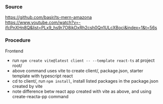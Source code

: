 ### Source
https://github.com/basir/ts-mern-amazona
https://www.youtube.com/watch?v=-ifcPnXHn8Q&list=PLx9_hs9r7O8ikDxRh2csh0Qn1ULcXBoci&index=1&t=56s

### Procedure
Frontend
- run `npm create vite@latest client -- --template react-ts` at project root/ 
- above command uses vite to create client/, package.json, starter template with typescript react
- cd to client/, run `npm install`, install listed packages in the package.json created by vite
- note difference betw react app created with vite as above, and using create-reacta-pp command